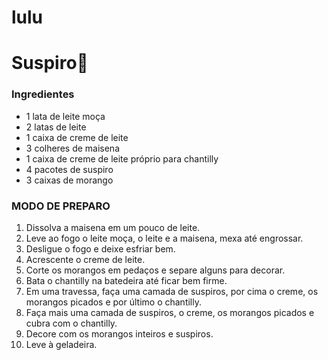 # lulu
# Suspiro:candy:

### Ingredientes

- 1 lata de leite moça
- 2 latas de leite
- 1 caixa de creme de leite
- 3 colheres de maisena
- 1 caixa de creme de leite próprio para chantilly
- 4 pacotes de suspiro
- 3 caixas de morango



### MODO DE PREPARO

1. Dissolva a maisena em um pouco de leite.
2. Leve ao fogo o leite moça, o leite e a maisena, mexa até engrossar.
3. Desligue o fogo e deixe esfriar bem.
4. Acrescente o creme de leite.
5. Corte os morangos em pedaços e separe alguns para decorar.
6. Bata o chantilly na batedeira até ficar bem firme.
7. Em uma travessa, faça uma camada de suspiros, por cima o creme, os morangos picados e por último o chantilly.
8. Faça mais uma camada de suspiros, o creme, os morangos picados e cubra com o chantilly.
9. Decore com os morangos inteiros e suspiros.
10. Leve à geladeira.
